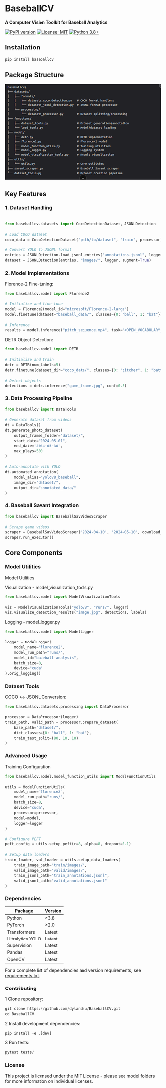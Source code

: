 # BaseballCV

**A Computer Vision Toolkit for Baseball Analytics**

[![PyPI version](https://badge.fury.io/py/baseballcv.svg)](https://pypi.org/project/baseballcv/)
[![License: MIT](https://img.shields.io/badge/License-MIT-yellow.svg)](https://opensource.org/licenses/MIT)
[![Python 3.8+](https://img.shields.io/badge/python-3.8+-blue.svg)](https://www.python.org/downloads/)

## Installation

```bash
pip install baseballcv
```

## Package Structure

![alt text](/assets/print.png)




## Key Features

### 1. Dataset Handling

```python

from baseballcv.datasets import CocoDetectionDataset, JSONLDetection

# Load COCO dataset
coco_data = CocoDetectionDataset("path/to/dataset", "train", processor)

# Convert YOLO to JSONL format
entries = JSONLDetection.load_jsonl_entries("annotations.jsonl", logger)
dataset = JSONLDetection(entries, "images/", logger, augment=True)
```

### 2. Model Implementations

Florence-2 Fine-tuning:

```python
from baseballcv.model import Florence2

# Initialize and fine-tune
model = Florence2(model_id="microsoft/Florence-2-large")
model.finetune(dataset="baseball_data/", classes={0: "ball", 1: "bat"})

# Inference
results = model.inference("pitch_sequence.mp4", task="<OPEN_VOCABULARY_DETECTION>")
```

DETR Object Detection:

```python
from baseballcv.model import DETR

# Initialize and train
detr = DETR(num_labels=5)
detr.finetune(dataset_dir="coco_data/", classes={0: "pitcher", 1: "batter"})

# Detect objects
detections = detr.inference("game_frame.jpg", conf=0.5)
```

### 3. Data Processing Pipeline

```python
from baseballcv import DataTools

# Generate dataset from videos
dt = DataTools()
dt.generate_photo_dataset(
    output_frames_folder="dataset/",
    start_date="2024-05-01",
    end_date="2024-05-30",
    max_plays=500
)

# Auto-annotate with YOLO
dt.automated_annotation(
    model_alias="yolov8_baseball",
    image_dir="dataset/",
    output_dir="annotated_data/"
)
```

### 4. Baseball Savant Integration

```python
from baseballcv import BaseballSavVideoScraper

# Scrape game videos
scraper = BaseballSavVideoScraper('2024-04-10', '2024-05-10', download_folder='videos')
scraper.run_executor()
```

## Core Components

### Model Utilities

Model Utilities 

Visualization - model_visualization_tools.py

```python
from baseballcv.model import ModelVisualizationTools

viz = ModelVisualizationTools("yolov8", "runs/", logger)
viz.visualize_detection_results("image.jpg", detections, labels)
```

Logging - model_logger.py

```python
from baseballcv.model import ModelLogger

logger = ModelLogger(
    model_name="florence2",
    model_run_path="runs/",
    model_id="baseball-analysis",
    batch_size=8,
    device="cuda"
).orig_logging()
```

### Dataset Tools

COCO ↔ JSONL Conversion:

```python
from baseballcv.datasets.processing import DataProcessor

processor = DataProcessor(logger)
train_path, valid_path = processor.prepare_dataset(
    base_path="dataset/",
    dict_classes={0: "ball", 1: "bat"},
    train_test_split=(80, 10, 10)
)
```

### Advanced Usage

Training Configuration

```python
from baseballcv.model.model_function_utils import ModelFunctionUtils

utils = ModelFunctionUtils(
    model_name="florence2",
    model_run_path="runs/",
    batch_size=8,
    device="cuda",
    processor=processor,
    model=model,
    logger=logger
)

# Configure PEFT
peft_config = utils.setup_peft(r=8, alpha=8, dropout=0.1)

# Setup data loaders
train_loader, val_loader = utils.setup_data_loaders(
    train_image_path="train/images/",
    valid_image_path="valid/images/",
    train_jsonl_path="train_annotations.jsonl",
    valid_jsonl_path="valid_annotations.jsonl"
)
```

### Dependencies

| Package | Version |
|---------|---------|
| Python | ≥3.8 |
| PyTorch | ≥2.0 |
| Transformers | Latest |
| Ultralytics YOLO | Latest |
| Supervision | Latest |
| Pandas | Latest |
| OpenCV | Latest |

For a complete list of dependencies and version requirements, see [requirements.txt](requirements.txt).

### Contributing

1 Clone repository:

```python
git clone https://github.com/dylandru/BaseballCV.git
cd BaseballCV
```

2 Install development dependencies:

```python
pip install -e .[dev]
```

3 Run tests:

```python
pytest tests/
```

### License

This project is licensed under the MIT License - please see model folders for more information on individual licenses.